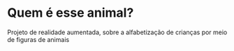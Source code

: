 # Quem é esse animal?
Projeto de realidade aumentada, sobre a alfabetização de crianças por meio de figuras de animais
